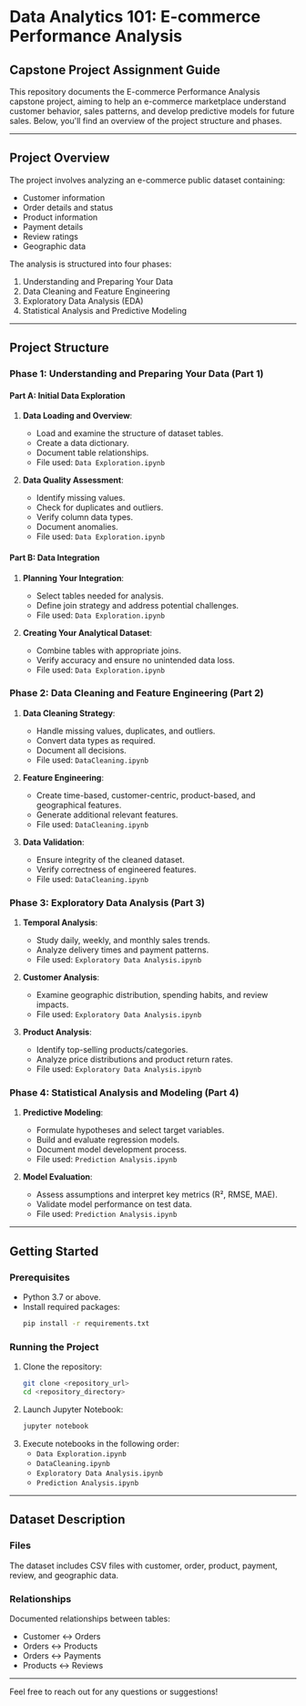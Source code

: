 # Data Analytics 101: E-commerce Performance Analysis

## Capstone Project Assignment Guide

This repository documents the E-commerce Performance Analysis capstone project, aiming to help an e-commerce marketplace understand customer behavior, sales patterns, and develop predictive models for future sales. Below, you'll find an overview of the project structure and phases.

---

## Project Overview

The project involves analyzing an e-commerce public dataset containing:

- Customer information
- Order details and status
- Product information
- Payment details
- Review ratings
- Geographic data

The analysis is structured into four phases:

1. Understanding and Preparing Your Data
2. Data Cleaning and Feature Engineering
3. Exploratory Data Analysis (EDA)
4. Statistical Analysis and Predictive Modeling

---

## Project Structure

### Phase 1: Understanding and Preparing Your Data (Part 1)

#### Part A: Initial Data Exploration
1. **Data Loading and Overview**:
   - Load and examine the structure of dataset tables.
   - Create a data dictionary.
   - Document table relationships.
   - File used: `Data Exploration.ipynb`

2. **Data Quality Assessment**:
   - Identify missing values.
   - Check for duplicates and outliers.
   - Verify column data types.
   - Document anomalies.
   - File used: `Data Exploration.ipynb`

#### Part B: Data Integration
1. **Planning Your Integration**:
   - Select tables needed for analysis.
   - Define join strategy and address potential challenges.
   - File used: `Data Exploration.ipynb`

2. **Creating Your Analytical Dataset**:
   - Combine tables with appropriate joins.
   - Verify accuracy and ensure no unintended data loss.
   - File used: `Data Exploration.ipynb`

### Phase 2: Data Cleaning and Feature Engineering (Part 2)

1. **Data Cleaning Strategy**:
   - Handle missing values, duplicates, and outliers.
   - Convert data types as required.
   - Document all decisions.
   - File used: `DataCleaning.ipynb`

2. **Feature Engineering**:
   - Create time-based, customer-centric, product-based, and geographical features.
   - Generate additional relevant features.
   - File used: `DataCleaning.ipynb`

3. **Data Validation**:
   - Ensure integrity of the cleaned dataset.
   - Verify correctness of engineered features.
   - File used: `DataCleaning.ipynb`

### Phase 3: Exploratory Data Analysis (Part 3)

1. **Temporal Analysis**:
   - Study daily, weekly, and monthly sales trends.
   - Analyze delivery times and payment patterns.
   - File used: `Exploratory Data Analysis.ipynb`

2. **Customer Analysis**:
   - Examine geographic distribution, spending habits, and review impacts.
   - File used: `Exploratory Data Analysis.ipynb`

3. **Product Analysis**:
   - Identify top-selling products/categories.
   - Analyze price distributions and product return rates.
   - File used: `Exploratory Data Analysis.ipynb`

### Phase 4: Statistical Analysis and Modeling (Part 4)

1. **Predictive Modeling**:
   - Formulate hypotheses and select target variables.
   - Build and evaluate regression models.
   - Document model development process.
   - File used: `Prediction Analysis.ipynb`

2. **Model Evaluation**:
   - Assess assumptions and interpret key metrics (R², RMSE, MAE).
   - Validate model performance on test data.
   - File used: `Prediction Analysis.ipynb`

---

## Getting Started

### Prerequisites
- Python 3.7 or above.
- Install required packages:
  ```bash
  pip install -r requirements.txt
  ```

### Running the Project
1. Clone the repository:
   ```bash
   git clone <repository_url>
   cd <repository_directory>
   ```
2. Launch Jupyter Notebook:
   ```bash
   jupyter notebook
   ```
3. Execute notebooks in the following order:
   - `Data Exploration.ipynb`
   - `DataCleaning.ipynb`
   - `Exploratory Data Analysis.ipynb`
   - `Prediction Analysis.ipynb`

---

## Dataset Description

### Files
The dataset includes CSV files with customer, order, product, payment, review, and geographic data.

### Relationships
Documented relationships between tables:
- Customer ↔ Orders
- Orders ↔ Products
- Orders ↔ Payments
- Products ↔ Reviews

---

Feel free to reach out for any questions or suggestions!
